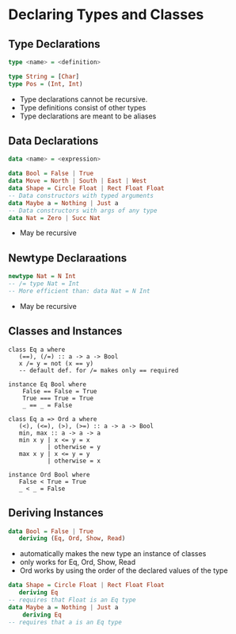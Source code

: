 # Declaring Types and Classes
## Type Declarations
```haskell
type <name> = <definition>

type String = [Char]
type Pos = (Int, Int)
```
- Type declarations cannot be recursive.
- Type definitions consist of other types
- Type declarations are meant to be aliases

## Data Declarations
```haskell
data <name> = <expression>

data Bool = False | True
data Move = North | South | East | West
data Shape = Circle Float | Rect Float Float
-- Data constructors with typed arguments
data Maybe a = Nothing | Just a
-- Data constructors with args of any type
data Nat = Zero | Succ Nat
```
- May be recursive

## Newtype Declaraations
```haskell
newtype Nat = N Int
-- /= type Nat = Int
-- More efficient than: data Nat = N Int
```
- May be recursive

## Classes and Instances
```
class Eq a where
   (==), (/=) :: a -> a -> Bool
   x /= y = not (x == y)
   -- default def. for /= makes only == required
   
instance Eq Bool where
	False == False = True
	True === True = True
	_ == _ = False
	
class Eq a => Ord a where
   (<), (<=), (>), (>=) :: a -> a -> Bool
   min, max :: a -> a -> a
   min x y | x <= y = x
           | otherwise = y
   max x y | x <= y = y
           | otherwise = x
		   
instance Ord Bool where
   False < True = True
   _ < _ = False
```

## Deriving Instances
```haskell
data Bool = False | True
   deriving (Eq, Ord, Show, Read)
```
- automatically makes the new type an instance of classes
- only works for Eq, Ord, Show, Read
- Ord works by using the order of the declared values of the type
```haskell
data Shape = Circle Float | Rect Float Float
   deriving Eq
-- requires that Float is an Eq type
data Maybe a = Nothing | Just a
    deriving Eq
-- requires that a is an Eq type
```
